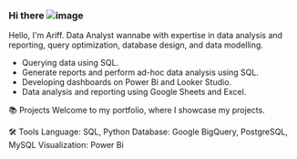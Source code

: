 ### Hi there ![image](https://github.com/marswanttobeanalyst/marswanttobeanalyst/assets/141108687/e159d2fb-46be-4bd2-8afa-957fd2e71a0c)
Hello, I'm Ariff. Data Analyst wannabe with expertise in data analysis and reporting, query optimization, database design, and data modelling.

- Querying data using SQL.
- Generate reports and perform ad-hoc data analysis using SQL.
- Developing dashboards on Power Bi and Looker Studio.
- Data analysis and reporting using Google Sheets and Excel.

📚 Projects
Welcome to my portfolio, where I showcase my projects.

🛠️ Tools
Language: SQL, Python
Database: Google BigQuery, PostgreSQL, MySQL
Visualization: Power Bi

<!--
**marswanttobeanalyst/marswanttobeanalyst** is a ✨ _special_ ✨ repository because its `README.md` (this file) appears on your GitHub profile.

Here are some ideas to get you started:

- 🔭 I’m currently working on ...
- 🌱 I’m currently learning ...
- 👯 I’m looking to collaborate on ...
- 🤔 I’m looking for help with ...
- 💬 Ask me about ...
- 📫 How to reach me: ...
- 😄 Pronouns: ...
- ⚡ Fun fact: ...
-->
